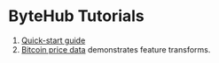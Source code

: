 # ByteHub Tutorials

1. [Quick-start guide](01_bytehub_quick_start.ipynb)
2. [Bitcoin price data](02_bitcoin_prices.ipynb) demonstrates feature transforms.
